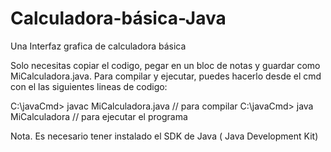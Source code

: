 # Calculadora-básica-Java
Una Interfaz grafica de calculadora básica







Solo necesitas copiar el codigo, pegar  en un bloc de notas y guardar como MiCalculadora.java.
Para compilar y ejecutar, puedes hacerlo desde el cmd con el las siguientes lineas de codigo:

C:\javaCmd> javac MiCalculadora.java      // para compilar
C:\javaCmd> java MiCalculadora             // para ejecutar el programa

Nota. Es necesario tener instalado el SDK de Java ( Java Development Kit)
